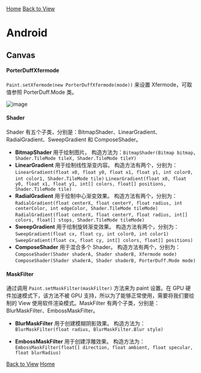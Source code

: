[Home](../../README.md)
[Back to View](./View.md)

# Android

## Canvas

#### PorterDuffXfermode

`Paint.setXfermode(new PorterDuffXfermode(mode))` 来设置 Xfermode，可取值参照 PorterDuff.Mode 类。

![image](https://user-images.githubusercontent.com/8423120/45747336-1ddccc00-bc38-11e8-8d43-a2f8f1b1c70a.png)

#### Shader

Shader 有五个子类，分别是：BitmapShader、LinearGradient、RadialGradient、SweepGradient 和 ComposeShader。

- **BitmapShader**
用于绘制图片。
构造方法为：`BitmapShader(Bitmap bitmap, Shader.TileMode tileX, Shader.TileMode tileY)`
- **LinearGradient**
用于绘制线性渐变内容。
构造方法有两个，分别为：
`LinearGradient(float x0, float y0, float x1, float y1, int color0, int color1, Shader.TileMode tile)`
`LinearGradient(float x0, float y0, float x1, float y1, int[] colors, float[] positions, Shader.TileMode tile)`
- **RadialGradient**
用于绘制中心渐变效果。
构造方法有两个，分别为：
`RadialGradient(float centerX, float centerY, float radius, int centerColor, int edgeColor, Shader.TileMode tileMode)`
`RadialGradient(float centerX, float centerY, float radius, int[] colors, float[] stops, Shader.TileMode tileMode)`
- **SweepGradient**
用于绘制旋转渐变效果。
构造方法有两个，分别为：
`SweepGradient(float cx, float cy, int color0, int color1)`
`SweepGradient(float cx, float cy, int[] colors, float[] positions)`
- **ComposeShader**
用于混合多个 Shader。
构造方法有两个，分别为：
`ComposeShader(Shader shaderA, Shader shaderB, Xfermode mode)`
`ComposeShader(Shader shaderA, Shader shaderB, PorterDuff.Mode mode)`

#### MaskFilter

通过调用 `Paint.setMaskFilter(maskFilter)` 方法来为 paint 设置。在 GPU 硬件加速模式下，该方法不被 GPU 支持，所以为了能够正常使用，需要将我们要绘制的 View 使用软件渲染模式。MaskFilter 有两个子类，分别是：BlurMaskFilter、EmbossMaskFilter。

- **BlurMaskFilter**
用于创建模糊阴影效果。
构造方法为：`BlurMaskFilter(float radius, BlurMaskFilter.Blur style)`

- **EmbossMaskFilter**
用于创建浮雕效果。
构造方法为：`EmbossMaskFilter(float[] direction, float ambient, float specular, float blurRadius)`

[Back to View](./View.md)
[Home](../../README.md)